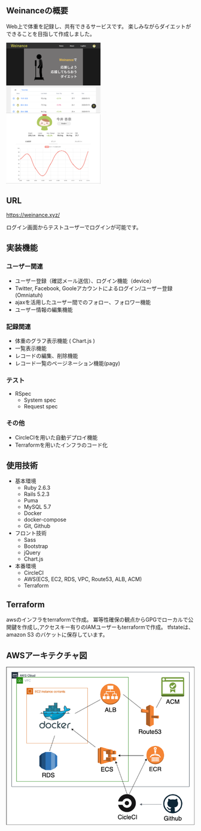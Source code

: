 ## Weinanceの概要
Web上で体重を記録し、共有できるサービスです。
楽しみながらダイエットができることを目指して作成しました。  

<img src='./top_readme.png' width=50%> 
<img src='./user_readme.png' width=50%>

## URL
https://weinance.xyz/

ログイン画面からテストユーザーでログインが可能です。

## 実装機能

### ユーザー関連
* ユーザー登録（確認メール送信）、ログイン機能（device）
* Twitter, Facebook, Gooleアカウントによるログイン/ユーザー登録(Omniatuh)
* ajaxを活用したユーザー間でのフォロー、フォロワー機能
* ユーザー情報の編集機能
### 記録関連
* 体重のグラフ表示機能 ( Chart.js )
* 一覧表示機能
* レコードの編集、削除機能
* レコード一覧のページネーション機能(pagy)
### テスト
* RSpec
  * System spec
  * Request spec
### その他
* CircleCIを用いた自動デプロイ機能
* Terraformを用いたインフラのコード化

## 使用技術
* 基本環境
  * Ruby 2.6.3
  * Rails 5.2.3
  * Puma
  * MySQL 5.7
  * Docker
  * docker-compose
  * Git, Github
* フロント技術
  * Sass
  * Bootstrap
  * jQuery
  * Chart.js
* 本番環境
  * CircleCI
  * AWS(ECS, EC2, RDS, VPC, Route53, ALB, ACM)
  * Terraform

## Terraform
awsのインフラをterraformで作成。
冪等性確保の観点からGPGでローカルで公開鍵を作成し,アクセスキー有りのIAMユーザーもterraformで作成。
tfstateは、amazon S3 のバケットに保存しています。

## AWSアーキテクチャ図
![awsのアーキテクチャ図](./cloud_structure.png)
